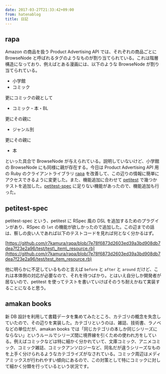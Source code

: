 ```yaml
---
date: 2017-03-27T21:33:42+09:00
from: hatenablog
title: 日記
---
```

## rapa

Amazon の商品を扱う Product Advertising API では、それぞれの商品ごとに BrowseNode と呼ばれるタグのようなものが割り当てられている。これは階層構造になっており、例えばとある漫画には、以下のような BrowseNode が割り当てられている。

- 小学館
- コミック

更にコミックの親として

- コミック・本・BL

更にその親に

- ジャンル別

更にその親に

- 本

といった具合で BrowseNode が与えられている。説明していないけど、小学館の BrowseNode にも同様に親が存在する。今日は Product Advertising API 用の Ruby のクライアントライブラリ [rapa](https://github.com/r7kamura/rapa) を改善して、この辺りの情報に簡単にアクセスできるように変更した。また、機能追加に合わせて [petitest](https://github.com/petitest/petitest) で幾つかテストを追加した。[petitest-spec](https://github.com/petitest/petitest-spec) に足りない機能があったので、機能追加も行った。

## petitest-spec

petitest-spec という、petitest に RSpec 風の DSL を追加するためのプラグインがあり、RSpec の `let` の機能が欲しかったので追加した。この辺までの話は、察しの良い人であれば以下のテストコードを見れば何となく分かるはず。

[https://github.com/r7kamura/rapa/blob/7e78f6873d2603ed39a3bd908db7dea7f23e2a96/test/test\_item\_resource.rb](https://github.com/r7kamura/rapa/blob/7e78f6873d2603ed39a3bd908db7dea7f23e2a96/test/test_item_resource.rb)

他に明らかに不足しているものと言えば `before` と `after` と `around` だけど、これは本体側の対応が必要なので、それを待つばかり。とはいえ自分しか開発者が居ないので、petitest を使ってテストを書いていけばそのうち耐えかねて実装することになると思う。

## amakan books

新 DB 設計を利用して書籍データを集めてみたところ、カテゴリの概念を失念していたので、その辺りを実装した。カテゴリというのは、雑誌、技術書、ラノベなどの単位だが、amakan books では「同じカテゴリの本しか同じシリーズにならない」というルールでシリーズ間に境界線を引くための使われ方をしている。例えばコミックなどは特に細かく分かれていて、文庫コミック、アニメコミック、コミック雑誌、コミックアンソロジーなど、同名だが違うシリーズなものを上手く分けられるようなカテゴライズがなされている。コミック周辺はメディアミックスが行われやすい傾向にあるので、この対策として特にコミックに対して細かく分類を行っているという状況です。

